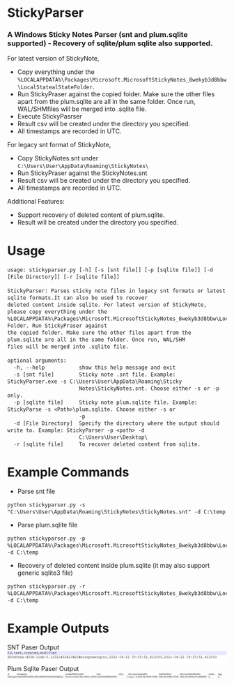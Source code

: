 # StickyParser 
### A Windows Sticky Notes Parser (snt and plum.sqlite supported)  - Recovery of sqlite/plum sqlite also supported.


For latest version of StickyNote, 
* Copy  everything under the ```%LOCALAPPDATA%\Packages\Microsoft.MicrosoftStickyNotes_8wekyb3d8bbw\LocalStatealStateFolder```. 
* Run StickyPraser against the copied folder. Make sure the other files apart from the plum.sqlite are all in the same folder. Once run, WAL/SHMfiles will be merged into .sqlite file.
* Execute StickyPasrser
* Result csv will be created under the directory you specified. 
* All timestamps are recorded in UTC.

For legacy snt format of StickyNote, 
* Copy StickyNotes.snt under ``` C:\Users\User\AppData\Roaming\StickyNotes\```
* Run StickyPraser against the StickyNotes.snt
* Result csv will be created under the directory you specified. 
* All timestamps are recorded in UTC.

Additional Features: 
* Support recovery of deleted content of plum.sqlite. 
* Result will be created under the directory you specified. 
# Usage 
```
usage: stickyparser.py [-h] [-s [snt file]] [-p [sqlite file]] [-d [File Directory]] [-r [sqlite file]]

StickyParser: Parses sticky note files in legacy snt formats or latest sqlite formats.It can also be used to recover
deleted content inside sqlite. For latest version of StickyNote, please copy everything under the
%LOCALAPPDATA%\Packages\Microsoft.MicrosoftStickyNotes_8wekyb3d8bbw\LocalStatealState Folder. Run StickyPraser against
the copied folder. Make sure the other files apart from the plum.sqlite are all in the same folder. Once run, WAL/SHM
files will be merged into .sqlite file.

optional arguments:
  -h, --help           show this help message and exit
  -s [snt file]        Sticky note .snt file. Example: StickyParser.exe -s C:\Users\User\AppData\Roaming\Sticky
                       Notes\StickyNotes.snt. Choose either -s or -p only.
  -p [sqlite file]     Sticky note plum.sqlite file. Example: StickyParse -s <Path>\plum.sqlite. Choose either -s or
                       -p
  -d [File Directory]  Specify the directory where the output should write to. Example: StickyParser -p <path> -d
                       C:\Users\User\Desktop\
  -r [sqlite file]     To recover deleted content from sqlite.
 ```
 
# Example Commands 
* Parse snt file 
```
python stickyparser.py -s "C:\Users\User\AppData\Roaming\StickyNotes\StickyNotes.snt" -d C:\temp 
```
* Parse plum.sqlite file 
```
python stickyparser.py -p %LOCALAPPDATA%\Packages\Microsoft.MicrosoftStickyNotes_8wekyb3d8bbw\LocalStatealState\plum.sqlite -d C:\temp
```
* Recovery of deleted content inside plum.sqlite (it may also support generic sqlite3 file) 
```
python stickyparser.py -r  %LOCALAPPDATA%\Packages\Microsoft.MicrosoftStickyNotes_8wekyb3d8bbw\LocalStatealState\plum.sqlite -d C:\temp
```
# Example Outputs 
SNT Paser Output 
![SNT Praser Output](https://github.com/dingtoffee/StickyParser/blob/master/legacy_snt_output.JPG)
Plum Sqlite Paser Output 
![Plum Sqlite Paser Output](https://github.com/dingtoffee/StickyParser/blob/master/plum_output.JPG)
